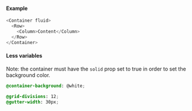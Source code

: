 #### Example

```js
<Container fluid>
  <Row>
    <Column>Content</Column>
  </Row>
</Container>
```

#### Less variables

Note: the container must have the `solid` prop set to true in order to set the background color.

```css
@container-background: @white;

@grid-divisions: 12;
@gutter-width: 30px;
```
